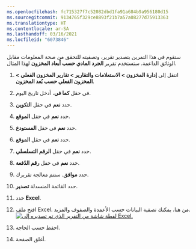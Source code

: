 ```yaml
---
ms.openlocfilehash: fc715327f7c52082dbd1fa91a684b9a956180d15
ms.sourcegitcommit: 9134765f329ce8893f21b7a57a08277d75913363
ms.translationtype: HT
ms.contentlocale: ar-SA
ms.lasthandoff: 03/16/2021
ms.locfileid: "6073846"
---
```

ستقوم في هذا التمرين بتصدير تقرير، وتصفيته للتحقق من صحة المعلومات مقابل الوثائق الداعمة. ستستخدم تقرير **الجرد المادي حسب أبعاد المخزون** لهذا المثال.

1.  انتقل إلى **إدارة المخزون > الاستعلامات والتقارير > تقارير المخزون الفعلي > المخزون الفعلي حسب بُعد المخزون**.
2.  في حقل **كما في**، أدخل تاريخ اليوم.
3.  حدد **نعم** في حقل **التكوين**.
4.  حدد **نعم** في حقل **الموقع**.
5.  حدد **نعم** في حقل **المستودع**.
6.  حدد **نعم** في حقل **الموقع**.
7.  حدد **نعم** في حقل **الرقم التسلسلي**.
8.  حدد **نعم** في حقل **رقم الدُفعة**.
9.  حدد **موافق**. ستتم معالجة تقريرك.
10. حدد القائمة المنسدلة **تصدير**. 
12. حدد **Excel**.
13. افتح ملف Excel. من هنا، يمكنك تصفية البيانات حسب الأعمدة والصفوف والمزيد.
    [![لقطة شاشة من التقرير الذي تم تصديره إلى Excel.](../media/export-report.png)](../media/export-report.png#lightbox) 

14. احفظ حسب الحاجة.
16. أغلق الصفحة.


 


